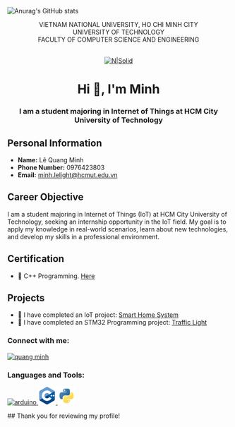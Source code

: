 ![Anurag's GitHub stats](https://github-readme-stats.vercel.app/api?username=anuraghazra&show_icons=true&theme=radical)

<div align="center">
VIETNAM NATIONAL UNIVERSITY, HO CHI MINH CITY
<br />
UNIVERSITY OF TECHNOLOGY
<br />
FACULTY OF COMPUTER SCIENCE AND ENGINEERING
<br />
<br />

[![N|Solid](https://upload.wikimedia.org/wikipedia/commons/thumb/d/de/HCMUT_official_logo.png/238px-HCMUT_official_logo.png)](https://www.hcmut.edu.vn/vi)
<br />
    <h1>Hi 👋, I'm Minh</h1>
    <h3>I am a student majoring in Internet of Things at HCM City University of Technology</h3>
</div>

## Personal Information
- **Name:** Lê Quang Minh
- **Phone Number:** 0976423803
- **Email:** minh.lelight@hcmut.edu.vn

## Career Objective
I am a student majoring in Internet of Things (IoT) at HCM City University of Technology, seeking an internship opportunity in the IoT field. My goal is to apply my knowledge in real-world scenarios, learn about new technologies, and develop my skills in a professional environment.

## Certification
- 📝 C++ Programming. [Here](https://drive.google.com/file/d/1f9sEbT8CYGDGuF-7Uzu9eLDX94tODZPw/view?usp=drive_link)
## Projects
- 🔭 I have completed an IoT project: [Smart Home System](https://github.com/minhlight1306/ESP32)
- 👯 I have completed an STM32 Programming project: [Traffic Light](https://github.com/minhlight1306/ESP32)

<h3 align="left"> Connect with me:</h3>
<p align="left">
<a href="https://www.facebook.com/profile.php?id=100037848319668" target="_blank">
    <img align="center" src="https://raw.githubusercontent.com/rahuldkjain/github-profile-readme-generator/master/src/images/icons/Social/facebook.svg" alt="quang minh" height="30" width="40" />
</a>
</p>

<h3 align="left">Languages and Tools:</h3>
<p align="left"> <a href="https://www.arduino.cc/" target="_blank" rel="noreferrer"> <img src="https://cdn.worldvectorlogo.com/logos/arduino-1.svg" alt="arduino" width="40" height="40"/> </a> <a href="https://www.w3schools.com/cpp/" target="_blank" rel="noreferrer"> <img src="https://raw.githubusercontent.com/devicons/devicon/master/icons/cplusplus/cplusplus-original.svg" alt="cplusplus" width="40" height="40"/> </a> <a href="https://www.python.org" target="_blank" rel="noreferrer"> <img src="https://raw.githubusercontent.com/devicons/devicon/master/icons/python/python-original.svg" alt="python" width="40" height="40"/> </a> </p>
## Thank you for reviewing my profile!
